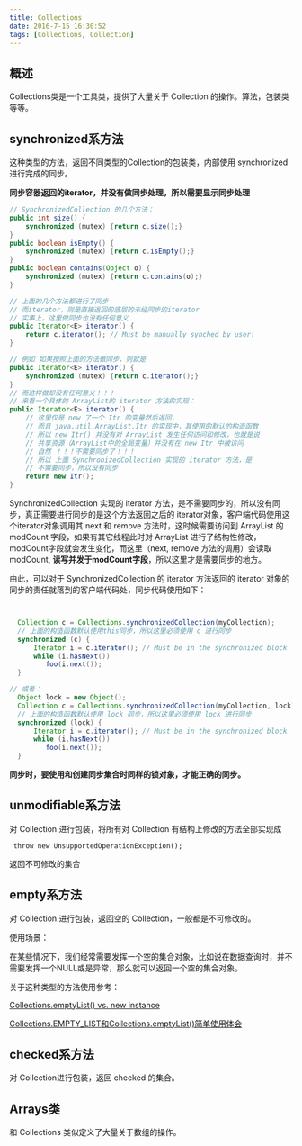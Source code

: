 ```yaml
---
title: Collections
date: 2016-7-15 16:30:52
tags: [Collections, Collection]
---
```


## 概述

Collections类是一个工具类，提供了大量关于 Collection 的操作。算法，包装类等等。

## synchronized系方法

这种类型的方法，返回不同类型的Collection的包装类，内部使用 synchronized 进行完成的同步。

**同步容器返回的iterator，并没有做同步处理，所以需要显示同步处理**

``` java
// SynchronizedCollection 的几个方法：
public int size() {
    synchronized (mutex) {return c.size();}
}
public boolean isEmpty() {
    synchronized (mutex) {return c.isEmpty();}
}
public boolean contains(Object o) {
    synchronized (mutex) {return c.contains(o);}
}

// 上面的几个方法都进行了同步
// 而iterator，则是直接返回的底层的未经同步的iterator
// 实事上，这里做同步也没有任何意义
public Iterator<E> iterator() {
    return c.iterator(); // Must be manually synched by user!
}

// 例如 如果按照上面的方法做同步，则就是
public Iterator<E> iterator() {
    synchronized (mutex) {return c.iterator();} 
}
// 而这样做却没有任何意义！！！
// 来看一个具体的 ArrayList的 iterator 方法的实现：
public Iterator<E> iterator() {
	// 这里仅是 new 了一个 Itr 的变量然后返回，
	// 而且 java.util.ArrayList.Itr 的实现中，其使用的默认的构造函数
	// 所以 new Itr() 并没有对 ArrayList 发生任何访问和修改，也就是说 
	// 共享资源（ArrayList中的全局变量）并没有在 new Itr 中被访问
	// 自然 ！！！不需要同步了！！！
	// 所以 上面 SynchronizedCollection 实现的 iterator 方法，是
	// 不需要同步，所以没有同步
    return new Itr();
}
```

SynchronizedCollection 实现的 iterator 方法，是不需要同步的，所以没有同步，真正需要进行同步的是这个方法返回之后的 iterator对象，客户端代码使用这个iterator对象调用其 next 和 remove 方法时，这时候需要访问到 ArrayList 的 modCount 字段，如果有其它线程此时对 ArrayList 进行了结构性修改，modCount字段就会发生变化，而这里（next, remove 方法的调用）会读取 modCount, **读写并发于modCount字段**，所以这里才是需要同步的地方。

由此，可以对于 SynchronizedCollection 的 iterator 方法返回的 iterator 对象的同步的责任就落到的客户端代码处，同步代码使用如下：
``` java


  Collection c = Collections.synchronizedCollection(myCollection);
  // 上面的构造函数默认使用this同步，所以这里必须使用 c 进行同步
  synchronized (c) {
      Iterator i = c.iterator(); // Must be in the synchronized block
      while (i.hasNext())
         foo(i.next());
  }

// 或者：
  Object lock = new Object();
  Collection c = Collections.synchronizedCollection(myCollection, lock);
  // 上面的构造函数默认使用 lock 同步，所以这里必须使用 lock 进行同步
  synchronized (lock) {
      Iterator i = c.iterator(); // Must be in the synchronized block
      while (i.hasNext())
         foo(i.next());
  }
```

**同步时，要使用和创建同步集合时同样的锁对象，才能正确的同步。**

## unmodifiable系方法

对 Collection 进行包装，将所有对 Collection 有结构上修改的方法全部实现成

	 throw new UnsupportedOperationException();

返回不可修改的集合

## empty系方法

对 Collection 进行包装，返回空的 Collection，一般都是不可修改的。

使用场景：

在某些情况下，我们经常需要发挥一个空的集合对象，比如说在数据查询时，并不需要发挥一个NULL或是异常，那么就可以返回一个空的集合对象。

关于这种类型的方法使用参考：

[Collections.emptyList() vs. new instance](http://stackoverflow.com/questions/5552258/collections-emptylist-vs-new-instance)

[Collections.EMPTY_LIST和Collections.emptyList()简单使用体会](http://inter12.iteye.com/blog/1023761)

## checked系方法

对 Collection进行包装，返回 checked 的集合。

## Arrays类

和 Collections 类似定义了大量关于数组的操作。
